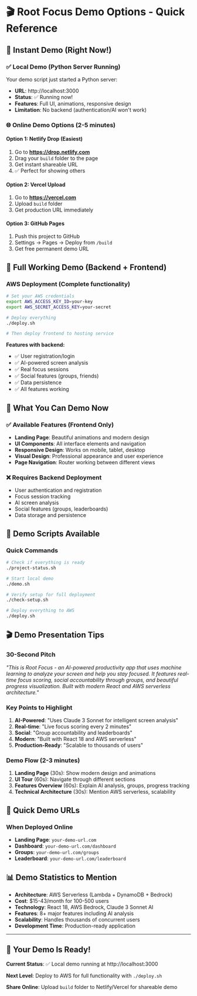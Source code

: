 # 🎬 Root Focus Demo Options - Quick Reference

## 🚀 Instant Demo (Right Now!)

### ✅ Local Demo (Python Server Running)
Your demo script just started a Python server:
- **URL**: http://localhost:3000
- **Status**: ✅ Running now!
- **Features**: Full UI, animations, responsive design
- **Limitation**: No backend (authentication/AI won't work)

### 🌐 Online Demo Options (2-5 minutes)

#### Option 1: Netlify Drop (Easiest)
1. Go to **https://drop.netlify.com**
2. Drag your `build` folder to the page
3. Get instant shareable URL
4. ✅ Perfect for showing others

#### Option 2: Vercel Upload
1. Go to **https://vercel.com**
2. Upload `build` folder
3. Get production URL immediately

#### Option 3: GitHub Pages
1. Push this project to GitHub
2. Settings → Pages → Deploy from `/build`
3. Get free permanent demo URL

## 🔋 Full Working Demo (Backend + Frontend)

### AWS Deployment (Complete functionality)
```bash
# Set your AWS credentials
export AWS_ACCESS_KEY_ID=your-key
export AWS_SECRET_ACCESS_KEY=your-secret

# Deploy everything
./deploy.sh

# Then deploy frontend to hosting service
```

**Features with backend:**
- ✅ User registration/login
- ✅ AI-powered screen analysis
- ✅ Real focus sessions
- ✅ Social features (groups, friends)
- ✅ Data persistence
- ✅ All features working

## 📱 What You Can Demo Now

### ✅ Available Features (Frontend Only)
- **Landing Page**: Beautiful animations and modern design
- **UI Components**: All interface elements and navigation
- **Responsive Design**: Works on mobile, tablet, desktop
- **Visual Design**: Professional appearance and user experience
- **Page Navigation**: Router working between different views

### ❌ Requires Backend Deployment
- User authentication and registration
- Focus session tracking
- AI screen analysis
- Social features (groups, leaderboards)
- Data storage and persistence

## 🎯 Demo Scripts Available

### Quick Commands
```bash
# Check if everything is ready
./project-status.sh

# Start local demo
./demo.sh

# Verify setup for full deployment
./check-setup.sh

# Deploy everything to AWS
./deploy.sh
```

## 🎬 Demo Presentation Tips

### 30-Second Pitch
*"This is Root Focus - an AI-powered productivity app that uses machine learning to analyze your screen and help you stay focused. It features real-time focus scoring, social accountability through groups, and beautiful progress visualization. Built with modern React and AWS serverless architecture."*

### Key Points to Highlight
1. **AI-Powered**: "Uses Claude 3 Sonnet for intelligent screen analysis"
2. **Real-time**: "Live focus scoring every 2 minutes"
3. **Social**: "Group accountability and leaderboards"
4. **Modern**: "Built with React 18 and AWS serverless"
5. **Production-Ready**: "Scalable to thousands of users"

### Demo Flow (2-3 minutes)
1. **Landing Page** (30s): Show modern design and animations
2. **UI Tour** (60s): Navigate through different sections
3. **Features Overview** (60s): Explain AI analysis, groups, progress tracking
4. **Technical Architecture** (30s): Mention AWS serverless, scalability

## 🔗 Quick Demo URLs

### When Deployed Online
- **Landing Page**: `your-demo-url.com`
- **Dashboard**: `your-demo-url.com/dashboard`
- **Groups**: `your-demo-url.com/groups`
- **Leaderboard**: `your-demo-url.com/leaderboard`

## 📊 Demo Statistics to Mention

- **Architecture**: AWS Serverless (Lambda + DynamoDB + Bedrock)
- **Cost**: $15-43/month for 100-500 users
- **Technology**: React 18, AWS Bedrock, Claude 3 Sonnet AI
- **Features**: 8+ major features including AI analysis
- **Scalability**: Handles thousands of concurrent users
- **Development Time**: Production-ready application

---

## 🎉 Your Demo Is Ready!

**Current Status**: ✅ Local demo running at http://localhost:3000

**Next Level**: Deploy to AWS for full functionality with `./deploy.sh`

**Share Online**: Upload `build` folder to Netlify/Vercel for shareable demo